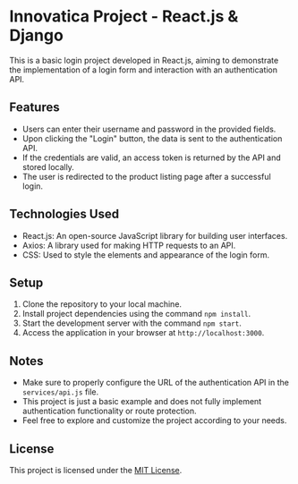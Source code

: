 

# Innovatica Project - React.js & Django

This is a basic login project developed in React.js, aiming to demonstrate the implementation of a login form and interaction with an authentication API.

## Features

- Users can enter their username and password in the provided fields.
- Upon clicking the "Login" button, the data is sent to the authentication API.
- If the credentials are valid, an access token is returned by the API and stored locally.
- The user is redirected to the product listing page after a successful login.

## Technologies Used

- React.js: An open-source JavaScript library for building user interfaces.
- Axios: A library used for making HTTP requests to an API.
- CSS: Used to style the elements and appearance of the login form.

## Setup

1. Clone the repository to your local machine.
2. Install project dependencies using the command `npm install`.
3. Start the development server with the command `npm start`.
4. Access the application in your browser at `http://localhost:3000`.

## Notes

- Make sure to properly configure the URL of the authentication API in the `services/api.js` file.
- This project is just a basic example and does not fully implement authentication functionality or route protection.
- Feel free to explore and customize the project according to your needs.

## License

This project is licensed under the [MIT License](https://opensource.org/licenses/MIT).


